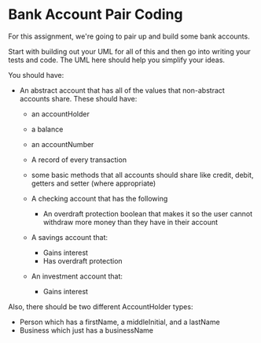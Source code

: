 # Bank Account Pair Coding
For this assignment, we're going to pair up and build some bank accounts.

Start with building out your UML for all of this and then go into writing your tests and code.  The UML here should
help you simplify your ideas.

You should have:
* An abstract account that has all of the values that non-abstract accounts share.  These should have:
    * an accountHolder
    * a balance
    * an accountNumber
    * A record of every transaction
    * some basic methods that all accounts should share like credit, debit, getters and setter (where appropriate)

    * A checking account that has the following
        * An overdraft protection boolean that makes it so the user cannot withdraw more money than they have in their account
    * A savings account that:
        * Gains interest
        * Has overdraft protection
    * An investment account that:
        * Gains interest
    
Also, there should be two different AccountHolder types:
* Person which has a firstName, a middleInitial, and a lastName
* Business which just has a businessName